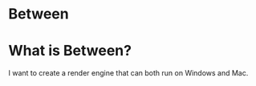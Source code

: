 # Between

# What is Between?

I want to create a render engine that can both run on Windows and Mac.